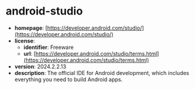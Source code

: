 # android-studio

- **homepage**: [https://developer.android.com/studio/](https://developer.android.com/studio/)
- **license**:
  - **identifier**: Freeware
  - **url**: [https://developer.android.com/studio/terms.html](https://developer.android.com/studio/terms.html)
- **version**: 2024.2.2.13
- **description**: The official IDE for Android development, which includes everything you need to build Android apps.

